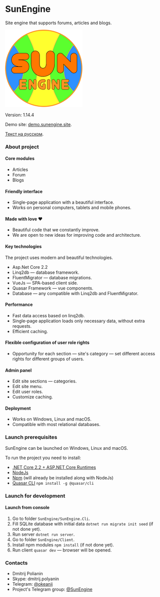 # SunEngine

Site engine that supports forums, articles and blogs.

<img src="https://github.com/Dmitrij-Polyanin/SunEngine/blob/master/Client/src/statics/SunEngine.svg" width="250" alt="SunEngine Logo" />

Version: 1.14.4

Demo site: [demo.sunengine.site](http://demo.sunengine.site). 

[Текст на русском](README.RU.md).

### About project
#### Core modules
- Articles
- Forum
- Blogs

#### Friendly interface
- Single-page application with a beautiful interface.
- Works on personal computers, tablets and mobile phones.

#### Made with love ❤
- Beautiful code that we constantly improve.
- We are open to new ideas for improving code and architecture.

#### Key technologies
The project uses modern and beautiful technologies.

- Asp.Net Core 2.2
- Linq2db — database framework.
- FluentMigrator — database migrations.
- VueJs — SPA-based client side.
- Quasar Framework — vue components.
- Database — any compatible with Linq2db and FluentMigrator.

#### Performance
- Fast data access based on linq2db.
- Single-page application loads only necessary data, without extra requests.
- Efficient caching.

#### Flexible configuration of user role rights
- Opportunity for each section — site's category — set different access rights for different groups of users.

#### Admin panel
- Edit site sections — categories.
- Edit site menu.
- Edit user roles.
- Customize caching.

#### Deployment
- Works on Windows, Linux and macOS.
- Compatible with most relational databases.

### Launch prerequisites
SunEngine can be launched on Windows, Linux and macOS.
  
To run the project you need to install:
- [.NET Core 2.2 + ASP.NET Core Runtimes](https://dotnet.microsoft.com/download/dotnet-core/2.2)
- [NodeJs](https://nodejs.org/en/download/)
- [Npm](https://www.npmjs.com/) (will already be installed along with NodeJs)
- [Quasar CLI](https://quasar.dev/quasar-cli/installation) `npm install -g @quasar/cli`

### Launch for development
#### Launch from console
1. Go to folder `SunEngine/SunEngine.Cli`.
2. Fill SQLite database with initial data `dotnet run migrate init seed` (if not done yet).
3. Run server `dotnet run server`.
4. Go to folder `SunEngine/Client`.
5. Install npm modules `npm install` (if not done yet).
6. Run client `quasar dev` — browser will be opened.

### Contacts
- Dmitrij Polianin
- Skype: dmitrij.polyanin
- Telegram: [@okeanij](https://t.me/Okeanij)
- Project's Telegram group: [@SunEngine](https://t.me/SunEngine)

